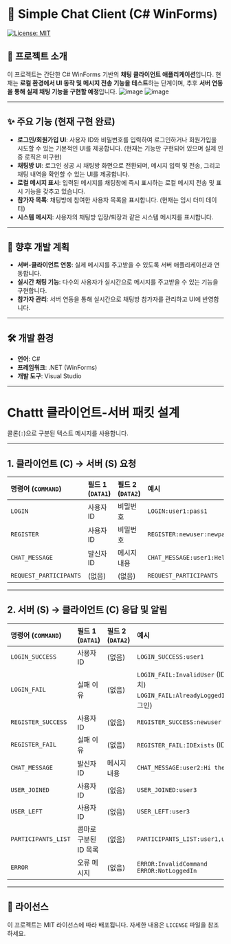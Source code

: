 # 💬 Simple Chat Client (C# WinForms)

[![License: MIT](https://img.shields.io/badge/License-MIT-yellow.svg)](https://opensource.org/licenses/MIT)

## 📝 프로젝트 소개

이 프로젝트는 간단한 C# WinForms 기반의 **채팅 클라이언트 애플리케이션**입니다. 현재는 **로컬 환경에서 UI 동작 및 메시지 전송 기능을 테스트**하는 단계이며, 추후 **서버 연동을 통해 실제 채팅 기능을 구현할 예정**입니다.
![image](https://github.com/user-attachments/assets/ec11f6fc-8b49-4ff0-b45c-59858b6cfd38)
![image](https://github.com/user-attachments/assets/d285c322-28b5-4445-b51e-83bc21da9886)


---

## ✨ 주요 기능 (현재 구현 완료)

* **로그인/회원가입 UI**: 사용자 ID와 비밀번호를 입력하여 로그인하거나 회원가입을 시도할 수 있는 기본적인 UI를 제공합니다. (현재는 기능만 구현되어 있으며 실제 인증 로직은 미구현)
* **채팅방 UI**: 로그인 성공 시 채팅방 화면으로 전환되며, 메시지 입력 및 전송, 그리고 채팅 내역을 확인할 수 있는 UI를 제공합니다.
* **로컬 메시지 표시**: 입력된 메시지를 채팅창에 즉시 표시하는 로컬 메시지 전송 및 표시 기능을 갖추고 있습니다.
* **참가자 목록**: 채팅방에 참여한 사용자 목록을 표시합니다. (현재는 임시 더미 데이터)
* **시스템 메시지**: 사용자의 채팅방 입장/퇴장과 같은 시스템 메시지를 표시합니다.

---

## 🚀 향후 개발 계획

* **서버-클라이언트 연동**: 실제 메시지를 주고받을 수 있도록 서버 애플리케이션과 연동합니다.
* **실시간 채팅 기능**: 다수의 사용자가 실시간으로 메시지를 주고받을 수 있는 기능을 구현합니다.
* **참가자 관리**: 서버 연동을 통해 실시간으로 채팅방 참가자를 관리하고 UI에 반영합니다.

---

## 🛠️ 개발 환경

* **언어**: C#
* **프레임워크**: .NET (WinForms)
* **개발 도구**: Visual Studio

---
# Chattt 클라이언트-서버 패킷 설계

콜론(`:`)으로 구분된 텍스트 메시지를 사용합니다.

---

## 1. 클라이언트 (C) → 서버 (S) 요청

| 명령어 (`COMMAND`) | 필드 1 (`DATA1`) | 필드 2 (`DATA2`) | 예시 |
| :----------------- | :--------------- | :--------------- | :------------------- |
| `LOGIN`            | 사용자 ID        | 비밀번호         | `LOGIN:user1:pass1` |
| `REGISTER`         | 사용자 ID        | 비밀번호         | `REGISTER:newuser:newpass` |
| `CHAT_MESSAGE`     | 발신자 ID        | 메시지 내용      | `CHAT_MESSAGE:user1:Hello!` |
| `REQUEST_PARTICIPANTS` | (없음)           | (없음)           | `REQUEST_PARTICIPANTS` |

---

## 2. 서버 (S) → 클라이언트 (C) 응답 및 알림

| 명령어 (`COMMAND`) | 필드 1 (`DATA1`) | 필드 2 (`DATA2`) | 예시 |
| :----------------- | :--------------- | :--------------- | :------------------- |
| `LOGIN_SUCCESS`    | 사용자 ID        | (없음)           | `LOGIN_SUCCESS:user1` |
| `LOGIN_FAIL`       | 실패 이유        | (없음)           | `LOGIN_FAIL:InvalidUser` (ID/PW 불일치)<br>`LOGIN_FAIL:AlreadyLoggedIn` (중복 로그인) |
| `REGISTER_SUCCESS` | 사용자 ID        | (없음)           | `REGISTER_SUCCESS:newuser` |
| `REGISTER_FAIL`    | 실패 이유        | (없음)           | `REGISTER_FAIL:IDExists` (ID 중복) |
| `CHAT_MESSAGE`     | 발신자 ID        | 메시지 내용      | `CHAT_MESSAGE:user2:Hi there!` |
| `USER_JOINED`      | 사용자 ID        | (없음)           | `USER_JOINED:user3` |
| `USER_LEFT`        | 사용자 ID        | (없음)           | `USER_LEFT:user3` |
| `PARTICIPANTS_LIST`| 콤마로 구분된 ID 목록 | (없음)           | `PARTICIPANTS_LIST:user1,user2,user3` |
| `ERROR`            | 오류 메시지      | (없음)           | `ERROR:InvalidCommand` <br> `ERROR:NotLoggedIn` |

---

## 📄 라이선스

이 프로젝트는 MIT 라이선스에 따라 배포됩니다. 자세한 내용은 `LICENSE` 파일을 참조하세요.

